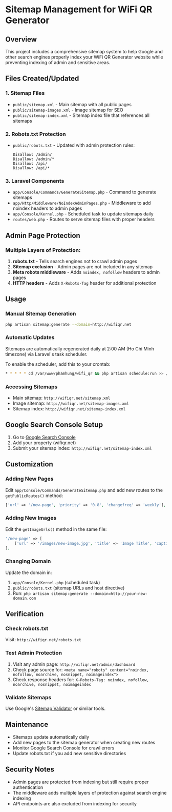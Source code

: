 # Sitemap Management for WiFi QR Generator

## Overview
This project includes a comprehensive sitemap system to help Google and other search engines properly index your WiFi QR Generator website while preventing indexing of admin and sensitive areas.

## Files Created/Updated

### 1. Sitemap Files
- `public/sitemap.xml` - Main sitemap with all public pages
- `public/sitemap-images.xml` - Image sitemap for SEO
- `public/sitemap-index.xml` - Sitemap index file that references all sitemaps

### 2. Robots.txt Protection
- `public/robots.txt` - Updated with admin protection rules:
  ```
  Disallow: /admin/
  Disallow: /admin/*
  Disallow: /api/
  Disallow: /api/*
  ```

### 3. Laravel Components
- `app/Console/Commands/GenerateSitemap.php` - Command to generate sitemaps
- `app/Http/Middleware/NoIndexAdminPages.php` - Middleware to add noindex headers to admin pages
- `app/Console/Kernel.php` - Scheduled task to update sitemaps daily
- `routes/web.php` - Routes to serve sitemap files with proper headers

## Admin Page Protection

### Multiple Layers of Protection:
1. **robots.txt** - Tells search engines not to crawl admin pages
2. **Sitemap exclusion** - Admin pages are not included in any sitemap
3. **Meta robots middleware** - Adds `noindex, nofollow` headers to admin pages
4. **HTTP headers** - Adds `X-Robots-Tag` header for additional protection

## Usage

### Manual Sitemap Generation
```bash
php artisan sitemap:generate --domain=http://wifiqr.net
```

### Automatic Updates
Sitemaps are automatically regenerated daily at 2:00 AM (Ho Chi Minh timezone) via Laravel's task scheduler.

To enable the scheduler, add this to your crontab:
```bash
* * * * * cd /var/www/phamhung/wifi_qr && php artisan schedule:run >> /dev/null 2>&1
```

### Accessing Sitemaps
- Main sitemap: `http://wifiqr.net/sitemap.xml`
- Image sitemap: `http://wifiqr.net/sitemap-images.xml`
- Sitemap index: `http://wifiqr.net/sitemap-index.xml`

## Google Search Console Setup

1. Go to [Google Search Console](https://search.google.com/search-console/)
2. Add your property (wifiqr.net)
3. Submit your sitemap index: `http://wifiqr.net/sitemap-index.xml`

## Customization

### Adding New Pages
Edit `app/Console/Commands/GenerateSitemap.php` and add new routes to the `getPublicRoutes()` method:

```php
['url' => '/new-page', 'priority' => '0.8', 'changefreq' => 'weekly'],
```

### Adding New Images
Edit the `getImageUrls()` method in the same file:

```php
'/new-page' => [
    ['url' => '/images/new-image.jpg', 'title' => 'Image Title', 'caption' => 'Image Description'],
],
```

### Changing Domain
Update the domain in:
1. `app/Console/Kernel.php` (scheduled task)
2. `public/robots.txt` (sitemap URLs and host directive)
3. Run: `php artisan sitemap:generate --domain=http://your-new-domain.com`

## Verification

### Check robots.txt
Visit: `http://wifiqr.net/robots.txt`

### Test Admin Protection
1. Visit any admin page: `http://wifiqr.net/admin/dashboard`
2. Check page source for: `<meta name="robots" content="noindex, nofollow, noarchive, nosnippet, noimageindex">`
3. Check response headers for: `X-Robots-Tag: noindex, nofollow, noarchive, nosnippet, noimageindex`

### Validate Sitemaps
Use Google's [Sitemap Validator](https://www.xml-sitemaps.com/validate-xml-sitemap.html) or similar tools.

## Maintenance

- Sitemaps update automatically daily
- Add new pages to the sitemap generator when creating new routes
- Monitor Google Search Console for crawl errors
- Update robots.txt if you add new sensitive directories

## Security Notes

- Admin pages are protected from indexing but still require proper authentication
- The middleware adds multiple layers of protection against search engine indexing
- API endpoints are also excluded from indexing for security
